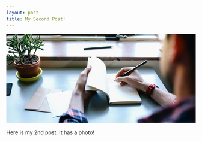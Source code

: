 ```yaml
---
layout: post
title: My Second Post!
---
```


![Image description](/images/dts-desk01.jpg)

Here is my 2nd post. It has a photo!


